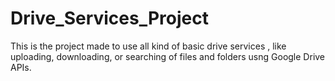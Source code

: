 # Drive_Services_Project
This is the project made to use all kind of basic drive services , like uploading, downloading, or searching of files and folders usng Google Drive APIs.
